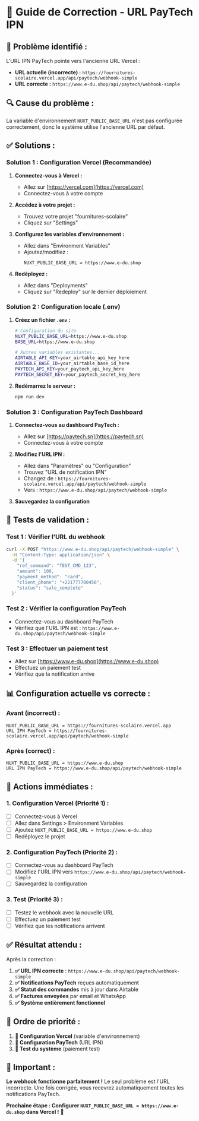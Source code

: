 # 🔧 Guide de Correction - URL PayTech IPN

## 🚨 **Problème identifié :**

L'URL IPN PayTech pointe vers l'ancienne URL Vercel :

- **URL actuelle (incorrecte) :** `https://fournitures-scolaire.vercel.app/api/paytech/webhook-simple`
- **URL correcte :** `https://www.e-du.shop/api/paytech/webhook-simple`

## 🔍 **Cause du problème :**

La variable d'environnement `NUXT_PUBLIC_BASE_URL` n'est pas configurée correctement, donc le système utilise l'ancienne URL par défaut.

## ✅ **Solutions :**

### **Solution 1 : Configuration Vercel (Recommandée)**

1. **Connectez-vous à Vercel :**

   - Allez sur [https://vercel.com](https://vercel.com)
   - Connectez-vous à votre compte

2. **Accédez à votre projet :**

   - Trouvez votre projet "fournitures-scolaire"
   - Cliquez sur "Settings"

3. **Configurez les variables d'environnement :**

   - Allez dans "Environment Variables"
   - Ajoutez/modifiez :
     ```
     NUXT_PUBLIC_BASE_URL = https://www.e-du.shop
     ```

4. **Redéployez :**
   - Allez dans "Deployments"
   - Cliquez sur "Redeploy" sur le dernier déploiement

### **Solution 2 : Configuration locale (.env)**

1. **Créez un fichier `.env` :**

   ```bash
   # Configuration du site
   NUXT_PUBLIC_BASE_URL=https://www.e-du.shop
   BASE_URL=https://www.e-du.shop

   # Autres variables existantes...
   AIRTABLE_API_KEY=your_airtable_api_key_here
   AIRTABLE_BASE_ID=your_airtable_base_id_here
   PAYTECH_API_KEY=your_paytech_api_key_here
   PAYTECH_SECRET_KEY=your_paytech_secret_key_here
   ```

2. **Redémarrez le serveur :**
   ```bash
   npm run dev
   ```

### **Solution 3 : Configuration PayTech Dashboard**

1. **Connectez-vous au dashboard PayTech :**

   - Allez sur [https://paytech.sn](https://paytech.sn)
   - Connectez-vous à votre compte

2. **Modifiez l'URL IPN :**

   - Allez dans "Paramètres" ou "Configuration"
   - Trouvez "URL de notification IPN"
   - Changez de : `https://fournitures-scolaire.vercel.app/api/paytech/webhook-simple`
   - Vers : `https://www.e-du.shop/api/paytech/webhook-simple`

3. **Sauvegardez la configuration**

## 🧪 **Tests de validation :**

### **Test 1 : Vérifier l'URL du webhook**

```bash
curl -X POST "https://www.e-du.shop/api/paytech/webhook-simple" \
  -H "Content-Type: application/json" \
  -d '{
    "ref_command": "TEST_CMD_123",
    "amount": 100,
    "payment_method": "card",
    "client_phone": "+221777780456",
    "status": "sale_complete"
  }'
```

### **Test 2 : Vérifier la configuration PayTech**

- Connectez-vous au dashboard PayTech
- Vérifiez que l'URL IPN est : `https://www.e-du.shop/api/paytech/webhook-simple`

### **Test 3 : Effectuer un paiement test**

- Allez sur [https://www.e-du.shop](https://www.e-du.shop)
- Effectuez un paiement test
- Vérifiez que la notification arrive

## 📊 **Configuration actuelle vs correcte :**

### **Avant (incorrect) :**

```
NUXT_PUBLIC_BASE_URL = https://fournitures-scolaire.vercel.app
URL IPN PayTech = https://fournitures-scolaire.vercel.app/api/paytech/webhook-simple
```

### **Après (correct) :**

```
NUXT_PUBLIC_BASE_URL = https://www.e-du.shop
URL IPN PayTech = https://www.e-du.shop/api/paytech/webhook-simple
```

## 🚀 **Actions immédiates :**

### **1. Configuration Vercel (Priorité 1) :**

- [ ] Connectez-vous à Vercel
- [ ] Allez dans Settings > Environment Variables
- [ ] Ajoutez `NUXT_PUBLIC_BASE_URL = https://www.e-du.shop`
- [ ] Redéployez le projet

### **2. Configuration PayTech (Priorité 2) :**

- [ ] Connectez-vous au dashboard PayTech
- [ ] Modifiez l'URL IPN vers `https://www.e-du.shop/api/paytech/webhook-simple`
- [ ] Sauvegardez la configuration

### **3. Test (Priorité 3) :**

- [ ] Testez le webhook avec la nouvelle URL
- [ ] Effectuez un paiement test
- [ ] Vérifiez que les notifications arrivent

## ✅ **Résultat attendu :**

Après la correction :

1. **✅ URL IPN correcte** : `https://www.e-du.shop/api/paytech/webhook-simple`
2. **✅ Notifications PayTech** reçues automatiquement
3. **✅ Statut des commandes** mis à jour dans Airtable
4. **✅ Factures envoyées** par email et WhatsApp
5. **✅ Système entièrement fonctionnel**

## 🎯 **Ordre de priorité :**

1. **🔧 Configuration Vercel** (variable d'environnement)
2. **🔧 Configuration PayTech** (URL IPN)
3. **🧪 Test du système** (paiement test)

## 🚨 **Important :**

**Le webhook fonctionne parfaitement !** Le seul problème est l'URL incorrecte. Une fois corrigée, vous recevrez automatiquement toutes les notifications PayTech.

**Prochaine étape : Configurer `NUXT_PUBLIC_BASE_URL = https://www.e-du.shop` dans Vercel !** 🚀

